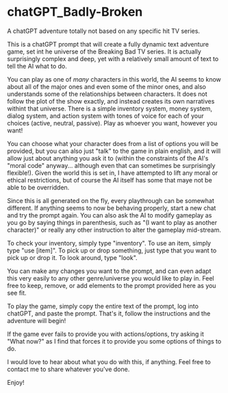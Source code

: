 # chatGPT_Badly-Broken
A chatGPT adventure totally not based on any specific hit TV series.

This is a chatGPT prompt that will create a fully dynamic text adventure game, set int he universe of the Breaking Bad TV series.  It is actually surprisingly complex and deep, yet with a relatively small amount of text to tell the AI what to do.

You can play as one of *many* characters in this world, the AI seems to know about all of the major ones and even some of the minor ones, and also understands some of the relationships between characters.  It does not follow the plot of the show exactly, and instead creates its own narratives withint that universe.  There is a simple inventory system, money system, dialog system, and action system with tones of voice for each of your choices (active, neutral, passive).  Play as whoever you want, however you want!

You can choose what your character does from a list of options you will be provided, but you can also just "talk" to the game in plain english, and it will allow just about anything you ask it to (within the constraints of the AI's "moral code" anyway... although even that can sometimes be surprisingly flexible!).  Given the world this is set in, I have attempted to lift any moral or ethical restrictions, but of course the AI itself has some that maye not be able to be overridden.

Since this is all generated on the fly, every playthrough can be somewhat different.  If anything seems to now be behaving properly, start a new chat and try the prompt again.  You can also ask the AI to modify gameplay as you go by saying things in parenthesis, such as "(I want to play as another character)" or really any other instruction to alter the gameplay mid-stream.

To check your inventory, simply type "inventory".  To use an item, simply type "use [item]".  To pick up or drop something, just type that you want to pick up or drop it.  To look around, type "look".

You can make any changes you want to the prompt, and can even adapt this very easily to any other genre/universe you would like to play in.  Feel free to keep, remove, or add elements to the prompt provided here as you see fit.

To play the game, simply copy the entire text of the prompt, log into chatGPT, and paste the prompt.  That's it, follow the instructions and the adventure will begin!

If the game ever fails to provide you with actions/options, try asking it "What now?" as I find that forces it to provide you some options of things to do.

I would love to hear about what you do with this, if anything.  Feel free to contact me to share whatever you've done.

Enjoy!
